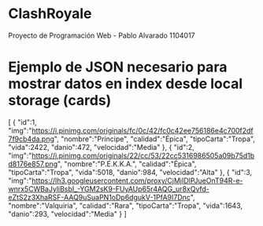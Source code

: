 # ClashRoyale
Proyecto de Programación Web -
Pablo Alvarado 1104017

# Ejemplo de JSON necesario para mostrar datos en index desde local storage (cards)
[
  {
    "id":1,
    "img":"https://i.pinimg.com/originals/fc/0c/42/fc0c42ee756186e4c700f2df7f9cb4da.png",
    "nombre":"Príncipe",
    "calidad":"Épica",
    "tipoCarta":"Tropa",
    "vida":2422,
    "danio":472,
    "velocidad":"Media"
  },
  {
    "id":2,
    "img":"https://i.pinimg.com/originals/22/cc/53/22cc5316986505a09b75d1bd8176e857.png",
    "nombre":"P.E.K.K.A.",
    "calidad":"Épica",
    "tipoCarta":"Tropa",
    "vida":5018,
    "danio":984,
    "velocidad":"Alta"
  },
  {
    "id":3,
    "img":"https://lh3.googleusercontent.com/proxy/CjMjIDlPJueOnT94R-e-wnrx5CWBaJyliBsbI_-YGM2sK9-FUyAUp65r4AQG_ur8xQvfd-eZtS2z3XhaRSF-AAQ9uSuaPN1oDp6dgukV-1PfA9I7Dnc",
    "nombre":"Valquiria",
    "calidad":"Rara",
    "tipoCarta":"Tropa",
    "vida":1643,
    "danio":293,
    "velocidad":"Media"
  }
]